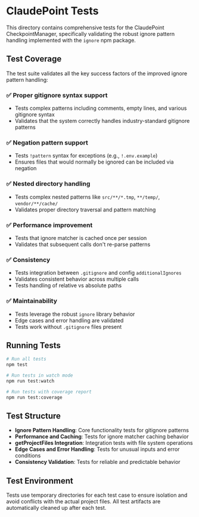 # ClaudePoint Tests

This directory contains comprehensive tests for the ClaudePoint CheckpointManager, specifically validating the robust ignore pattern handling implemented with the `ignore` npm package.

## Test Coverage

The test suite validates all the key success factors of the improved ignore pattern handling:

### ✅ **Proper gitignore syntax support**
- Tests complex patterns including comments, empty lines, and various gitignore syntax
- Validates that the system correctly handles industry-standard gitignore patterns

### ✅ **Negation pattern support** 
- Tests `!pattern` syntax for exceptions (e.g., `!.env.example`)
- Ensures files that would normally be ignored can be included via negation

### ✅ **Nested directory handling**
- Tests complex nested patterns like `src/**/*.tmp`, `**/temp/`, `vendor/**/cache/`
- Validates proper directory traversal and pattern matching

### ✅ **Performance improvement**
- Tests that ignore matcher is cached once per session
- Validates that subsequent calls don't re-parse patterns

### ✅ **Consistency**
- Tests integration between `.gitignore` and config `additionalIgnores`
- Validates consistent behavior across multiple calls
- Tests handling of relative vs absolute paths

### ✅ **Maintainability**
- Tests leverage the robust `ignore` library behavior
- Edge cases and error handling are validated
- Tests work without `.gitignore` files present

## Running Tests

```bash
# Run all tests
npm test

# Run tests in watch mode
npm run test:watch

# Run tests with coverage report
npm run test:coverage
```

## Test Structure

- **Ignore Pattern Handling**: Core functionality tests for gitignore patterns
- **Performance and Caching**: Tests for ignore matcher caching behavior
- **getProjectFiles Integration**: Integration tests with file system operations
- **Edge Cases and Error Handling**: Tests for unusual inputs and error conditions
- **Consistency Validation**: Tests for reliable and predictable behavior

## Test Environment

Tests use temporary directories for each test case to ensure isolation and avoid conflicts with the actual project files. All test artifacts are automatically cleaned up after each test.